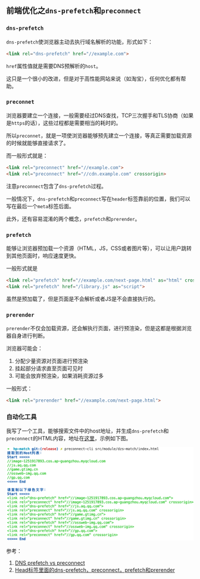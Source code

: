 ## 前端优化之`dns-prefetch`和`preconnect`

### `dns-prefetch`

`dns-prefetch`使浏览器主动去执行域名解析的功能，形式如下：

```html
<link rel="dns-prefetch" href="//example.com">
```

`href`属性值就是需要DNS预解析的`host`。

这只是一个很小的改进，但是对于高性能网站来说（如淘宝），任何优化都有帮助。



### `preconnet`

浏览器要建立一个连接，一般需要经过DNS查找，TCP三次握手和TLS协商（如果是`https`的话），这些过程都是需要相当的耗时的。

所以`preconnet`，就是一项使浏览器能够预先建立一个连接，等真正需要加载资源的时候就能够直接请求了。

而一般形式就是：

```html
<link rel="preconnect" href="//example.com">
<link rel="preconnect" href="//cdn.example.com" crossorigin>
```

注意`preconnect`包含了`dns-prefetch`过程。

一般情况下，`dns-prefetch`和`preconnect`写在`header`标签靠前的位置，我们可以写在最后一个`meta`标签后面。

此外，还有容易混淆的两个概念，`prefetch`和`prerender`。

### `prefetch`

能够让浏览器预加载一个资源（HTML，JS，CSS或者图片等），可以让用户跳转到其他页面时，响应速度更快。

一般形式就是

```html
<link rel="prefetch" href="//example.com/next-page.html" as="html" crossorigin="use-credentials">
<link rel="prefetch" href="/library.js" as="script">
```


虽然是预加载了，但是页面是不会解析或者JS是不会直接执行的。


### `prerender`

`prerender`不仅会加载资源，还会解执行页面，进行预渲染，但是这都是根据浏览器自身进行判断。

浏览器可能会：
1. 分配少量资源对页面进行预渲染
2. 挂起部分请求直至页面可见时
3. 可能会放弃预渲染，如果消耗资源过多

一般形式：
```html
<link rel="prerender" href="//example.com/next-page.html">
```

### 自动化工具

我写了一个工具，能够搜索文件中的host地址，并生成`dns-prefetch`和`preconnect`的HTML内容，地址在[这里](https://github.com/novlan1/preconnect-cli)，示例如下图。


![demo](./../img/demo.png)


参考：
1. [DNS prefetch vs preconnect](http://www.7loops.com/dns-prefetch-vs-preconnect/)
2. [Head标签里面的dns-prefetch，preconnect，prefetch和prerender](https://www.cnblogs.com/cangqinglang/p/13818716.html)